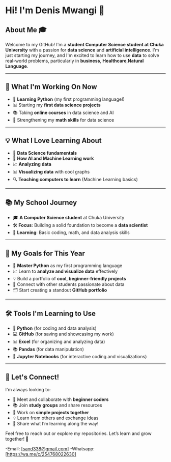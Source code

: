 # Hi! I'm Denis Mwangi 👋  

## About Me 🎓  
Welcome to my GitHub! I'm a **student Computer Science student at Chuka University** with a passion for **data science** and **artificial intelligence**. I'm just starting my journey, and I'm excited to learn how to use **data** to solve real-world problems, particularly in **business**, **Healthcare**,**Natural Language**.  

---

## 🚀 What I'm Working On Now  
- 🌟 **Learning Python** (my first programming language!)  
- 📊 Starting my **first data science projects**  
- 📚 Taking **online courses** in data science and AI  
- 🧮 Strengthening my **math skills** for data science  

---

## 💡 What I Love Learning About  
- 🧠 **Data Science fundamentals**  
- 🤖 **How AI and Machine Learning work**  
- 📈 **Analyzing  data**  
- 📊 **Visualizing data** with cool graphs  
- 🔍 **Teaching computers to learn** (Machine Learning basics)  

---

## 📚 My School Journey  
- 🎓 **A Computer Science student** at Chuka University  
- 🛠️ **Focus**: Building a solid foundation to become a **data scientist**  
- 🧮 **Learning**: Basic coding, math, and data analysis skills  

---

## 🎯 My Goals for This Year  
- 🐍 **Master Python** as my first programming language  
- 📈 Learn to **analyze and visualize data** effectively  
- 💡 Build a portfolio of **cool, beginner-friendly projects**  
- 🤝 Connect with other students passionate about data  
- 🗂️ Start creating a standout **GitHub portfolio**  

---

## 🛠️ Tools I'm Learning to Use  
- 🐍 **Python** (for coding and data analysis)  
- 💻 **GitHub** (for saving and showcasing my work)  
- 📊 **Excel** (for organizing and analyzing data)  
- 📚 **Pandas** (for data manipulation)  
- 📝 **Jupyter Notebooks** (for interactive coding and visualizations)  

---

## 🤝 Let's Connect!  
I'm always looking to:  
- 👋 Meet and collaborate with **beginner coders**  
- 📚 Join **study groups** and share resources  
- 🤝 Work on **simple projects together**  
- 💡 Learn from others and exchange ideas  
- 🌟 Share what I’m learning along the way!  

Feel free to reach out or explore my repositories. Let’s learn and grow together! 🚀  


-Email: [sand338@gmail.com]
-Whatsapp: [https://wa.me/c/254768022630]





